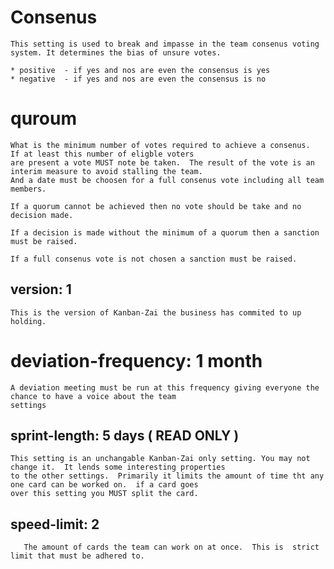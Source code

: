 # Consenus

    This setting is used to break and impasse in the team consenus voting
    system. It determines the bias of unsure votes.
    
    * positive  - if yes and nos are even the consensus is yes
    * negative  - if yes and nos are even the consensus is no
    
# quroum

    What is the minimum number of votes required to achieve a consenus.  If at least this number of eligble voters
    are present a vote MUST note be taken.  The result of the vote is an interim measure to avoid stalling the team.
    And a date must be choosen for a full consenus vote including all team members.
    
    If a quorum cannot be achieved then no vote should be take and no decision made.  
    
    If a decision is made without the minimum of a quorum then a sanction must be raised.

    If a full consenus vote is not chosen a sanction must be raised.
  
## version: 1

    This is the version of Kanban-Zai the business has commited to up holding.


# deviation-frequency: 1 month
    
    A deviation meeting must be run at this frequency giving everyone the  chance to have a voice about the team 
    settings
    
## sprint-length: 5 days ( READ ONLY )

    This setting is an unchangable Kanban-Zai only setting. You may not change it.  It lends some interesting properties
    to the other settings.  Primarily it limits the amount of time tht any one card can be worked on.  if a card goes
    over this setting you MUST split the card.
   
   ## speed-limit: 2
   
       The amount of cards the team can work on at once.  This is  strict limit that must be adhered to.
       